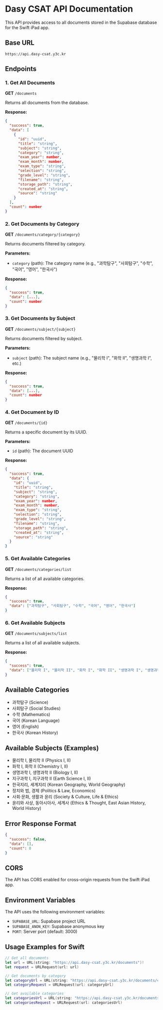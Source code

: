 # Dasy CSAT API Documentation

This API provides access to all documents stored in the Supabase database for the Swift iPad app.

## Base URL
```
https://api.dasy-csat.y3c.kr
```

## Endpoints

### 1. Get All Documents
**GET** `/documents`

Returns all documents from the database.

**Response:**
```json
{
  "success": true,
  "data": [
    {
      "id": "uuid",
      "title": "string",
      "subject": "string", 
      "category": "string",
      "exam_year": number,
      "exam_month": number,
      "exam_type": "string",
      "selection": "string",
      "grade_level": "string",
      "filename": "string",
      "storage_path": "string",
      "created_at": "string",
      "source": "string"
    }
  ],
  "count": number
}
```

### 2. Get Documents by Category
**GET** `/documents/category/{category}`

Returns documents filtered by category.

**Parameters:**
- `category` (path): The category name (e.g., "과학탐구", "사회탐구", "수학", "국어", "영어", "한국사")

**Response:**
```json
{
  "success": true,
  "data": [...],
  "count": number
}
```

### 3. Get Documents by Subject
**GET** `/documents/subject/{subject}`

Returns documents filtered by subject.

**Parameters:**
- `subject` (path): The subject name (e.g., "물리학 I", "화학 II", "생명과학 I", etc.)

**Response:**
```json
{
  "success": true,
  "data": [...],
  "count": number
}
```

### 4. Get Document by ID
**GET** `/documents/{id}`

Returns a specific document by its UUID.

**Parameters:**
- `id` (path): The document UUID

**Response:**
```json
{
  "success": true,
  "data": {
    "id": "uuid",
    "title": "string",
    "subject": "string",
    "category": "string",
    "exam_year": number,
    "exam_month": number,
    "exam_type": "string",
    "selection": "string",
    "grade_level": "string",
    "filename": "string",
    "storage_path": "string",
    "created_at": "string",
    "source": "string"
  }
}
```

### 5. Get Available Categories
**GET** `/documents/categories/list`

Returns a list of all available categories.

**Response:**
```json
{
  "success": true,
  "data": ["과학탐구", "사회탐구", "수학", "국어", "영어", "한국사"]
}
```

### 6. Get Available Subjects
**GET** `/documents/subjects/list`

Returns a list of all available subjects.

**Response:**
```json
{
  "success": true,
  "data": ["물리학 I", "물리학 II", "화학 I", "화학 II", "생명과학 I", "생명과학 II", "지구과학 I", "지구과학 II", ...]
}
```

## Available Categories
- 과학탐구 (Science)
- 사회탐구 (Social Studies)
- 수학 (Mathematics)
- 국어 (Korean Language)
- 영어 (English)
- 한국사 (Korean History)

## Available Subjects (Examples)
- 물리학 I, 물리학 II (Physics I, II)
- 화학 I, 화학 II (Chemistry I, II)
- 생명과학 I, 생명과학 II (Biology I, II)
- 지구과학 I, 지구과학 II (Earth Science I, II)
- 한국지리, 세계지리 (Korean Geography, World Geography)
- 정치와 법, 경제 (Politics & Law, Economics)
- 사회·문화, 생활과 윤리 (Society & Culture, Life & Ethics)
- 윤리와 사상, 동아시아사, 세계사 (Ethics & Thought, East Asian History, World History)

## Error Response Format
```json
{
  "success": false,
  "data": [],
  "count": 0
}
```

## CORS
The API has CORS enabled for cross-origin requests from the Swift iPad app.

## Environment Variables
The API uses the following environment variables:
- `SUPABASE_URL`: Supabase project URL
- `SUPABASE_ANON_KEY`: Supabase anonymous key
- `PORT`: Server port (default: 3000)

## Usage Examples for Swift

```swift
// Get all documents
let url = URL(string: "https://api.dasy-csat.y3c.kr/documents")!
let request = URLRequest(url: url)

// Get documents by category
let categoryUrl = URL(string: "https://api.dasy-csat.y3c.kr/documents/category/과학탐구")!
let categoryRequest = URLRequest(url: categoryUrl)

// Get available categories
let categoriesUrl = URL(string: "https://api.dasy-csat.y3c.kr/documents/categories/list")!
let categoriesRequest = URLRequest(url: categoriesUrl)
``` 
